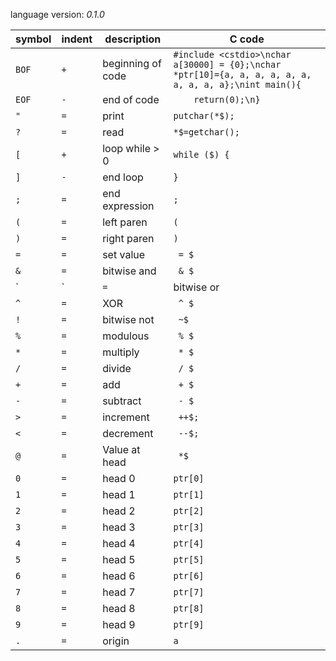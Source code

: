 language version: *0.1.0*

symbol | indent | description      | C code
-------|--------|------------------|---------------------
`BOF`  | `+`    | beginning of code | `#include <cstdio>\nchar a[30000] = {0};\nchar *ptr[10]={a, a, a, a, a, a, a, a, a, a};\nint main(){`
`EOF`  | `-`    | end of code      | `    return(0);\n}`
`"`    | `=`    | print            | `putchar(*$);`
`?`    | `=`    | read             | `*$=getchar();`
`[`    | `+`    | loop while > 0   | `while ($) {`
`]`    | `-`    | end loop         | `}`
`;`    | `=`    | end expression   | `;` 
`(`    | `=`    | left paren       | `(` 
`)`    | `=`    | right paren      | `)` 
`=`    | `=`    | set value        | ` = $`
`&`    | `=`    | bitwise and      | ` & $` 
`|`    | `=`    | bitwise or       | ` | $` 
`^`    | `=`    | XOR              | ` ^ $`
`!`    | `=`    | bitwise not      | ` ~$`
`%`    | `=`    | modulous         | ` % $` 
`*`    | `=`    | multiply         | ` * $` 
`/`    | `=`    | divide           | ` / $` 
`+`    | `=`    | add              | ` + $` 
`-`    | `=`    | subtract         | ` - $`  
`>`    | `=`    | increment        | ` ++$;` 
`<`    | `=`    | decrement        | ` --$;`
`@`    | `=`    | Value at head    | ` *$` 
`0`    | `=`    | head 0           | `ptr[0]` 
`1`    | `=`    | head 1           | `ptr[1]`
`2`    | `=`    | head 2           | `ptr[2]`
`3`    | `=`    | head 3           | `ptr[3]`
`4`    | `=`    | head 4           | `ptr[4]`
`5`    | `=`    | head 5           | `ptr[5]`
`6`    | `=`    | head 6           | `ptr[6]`
`7`    | `=`    | head 7           | `ptr[7]`
`8`    | `=`    | head 8           | `ptr[8]`
`9`    | `=`    | head 9           | `ptr[9]`
`.`    | `=`    | origin           | `a`
